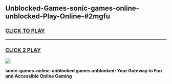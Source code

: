 
## Unblocked-Games-sonic-games-online-unblocked-Play-Online-#2mgfu
<h3>
<a href="https://premium.freeplayer.one?title=sonic-games-online-unblocked&ref=27F">CLICK TO PLAY</a></h3>
<hr>

<h3>
<a href="https://premium.freeplayer.one?title=sonic-games-online-unblocked&ref=27F">CLICK 2 PLAY</a>
  
</h3>

<a href="https://premium.freeplayer.one?title=sonic-games-online-unblocked&ref=27F"><img src="https://clearcache.store/games.png"></a>


**sonic-games-online-unblocked games unblocked: Your Gateway to Fun and Accessible Online Gaming**
